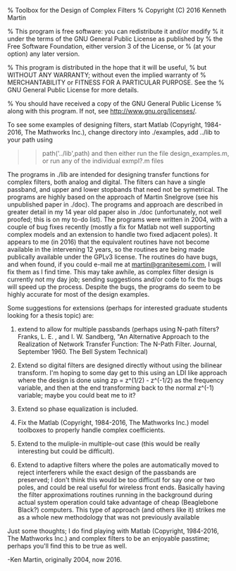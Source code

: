 %   Toolbox for the Design of Complex Filters
%   Copyright (C) 2016  Kenneth Martin

%   This program is free software: you can redistribute it and/or modify
%   it under the terms of the GNU General Public License as published by
%   the Free Software Foundation, either version 3 of the License, or
%   (at your option) any later version.

%   This program is distributed in the hope that it will be useful,
%   but WITHOUT ANY WARRANTY; without even the implied warranty of
%   MERCHANTABILITY or FITNESS FOR A PARTICULAR PURPOSE.  See the
%   GNU General Public License for more details.

%   You should have received a copy of the GNU General Public License
%   along with this program.  If not, see <http://www.gnu.org/licenses/>.

To see some examples of designing filters, start Matlab (Copyright, 1984-2016, The Mathworks Inc.),
change directory into ./examples, add ../lib to your path using
>>path('../lib',path)
and then either run the file design_examples.m, or run any of the individual exmpl?.m files

The programs in ./lib are intended for designing transfer functions for complex filters, both analog and digital.
The filters can have a single passband, and upper and lower stopbands that need not be symetrical.
The programs are highly based on the approach of Martin Snelgrove (see his unpublished paper in ./doc).
The programs and approach are described in greater detail in my 14 year old paper also in ./doc (unfortunately,
not well proofed; this is on my to-do list).
The programs were written in 2004, with a couple of bug fixes recently (mostly a fix for Matlab not
well supporting complex models and an extension to handle two fixed adjacent poles). It appears to me
(in 2016) that the equivalent routines have not become available in the intervening 12 years, so the
routines are being made publically available under the GPLv3 license. The routines do have bugs, and when
found, if you could e-mail me at martin@granitesemi.com, I will fix them as I find time. This may take
awhile, as complex filter design is currently not my day job; sending suggestions and/or code to fix the
bugs will speed up the process. Despite the bugs, the programs do seem to be highly accurate for most of
the design examples.

Some suggestions for extensions (perhaps for interested graduate students looking for a thesis topic) are:
1) extend to allow for multiple passbands (perhaps using N-path filters? Franks, L. E. , and I. W. Sandberg,
"An Alternative Approach to the Realization of Network Transfer Function: The N-Path Filter. Journal,
September 1960. The Bell System Technical)

2) Extend so digital filters are designed directly without using the bilinear transform. I'm hoping to some
day get to this using an LDI like approach where the design is done using zp = z^(1/2) - z^(-1/2) as the
frequency variable, and then at the end transforming back to the normal z^(-1) variable; maybe you could beat
me to it?

3) Extend so phase equalization is included.

4) Fix the Matlab (Copyright, 1984-2016, The Mathworks Inc.) model toolboxes to properly handle complex coefficients.

5) Extend to the muliple-in multiple-out case (this would be really interesting but could be difficult).

6) Extend to adaptive filters where the poles are automatically moved to reject interferers while the exact
design of the passbands are preserved; I don't think this would be too difficutl for say one or two poles,
and could be real useful for wireless front ends. Basically having the filter approximations routines running
in the background during actual system operation could take advantage of cheap (Beaglebone Black?) computers.
This type of approach (and others like it) strikes me as a whole new methodology that was not previously available

Just some thoughts; I do find playing with Matlab (Copyright, 1984-2016, The Mathworks Inc.) and complex
filters to be an enjoyable passtime; perhaps you'll find this to be true as well.

-Ken Martin, originally 2004, now 2016.